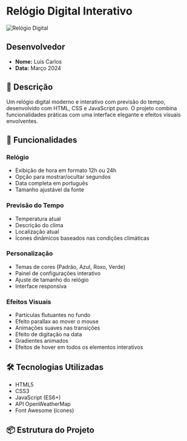 # Relógio Digital Interativo

![Relógio Digital](preview.png)

## Desenvolvedor
- **Nome:** Luis Carlos
- **Data:** Março 2024

## 📝 Descrição
Um relógio digital moderno e interativo com previsão do tempo, desenvolvido com HTML, CSS e JavaScript puro. O projeto combina funcionalidades práticas com uma interface elegante e efeitos visuais envolventes.

## 🚀 Funcionalidades

### Relógio
- Exibição de hora em formato 12h ou 24h
- Opção para mostrar/ocultar segundos
- Data completa em português
- Tamanho ajustável da fonte

### Previsão do Tempo
- Temperatura atual
- Descrição do clima
- Localização atual
- Ícones dinâmicos baseados nas condições climáticas

### Personalização
- Temas de cores (Padrão, Azul, Roxo, Verde)
- Painel de configurações interativo
- Ajuste de tamanho do relógio
- Interface responsiva

### Efeitos Visuais
- Partículas flutuantes no fundo
- Efeito parallax ao mover o mouse
- Animações suaves nas transições
- Efeito de digitação na data
- Gradientes animados
- Efeitos de hover em todos os elementos interativos

## 🛠️ Tecnologias Utilizadas
- HTML5
- CSS3
- JavaScript (ES6+)
- API OpenWeatherMap
- Font Awesome (ícones)

## 📦 Estrutura do Projeto
